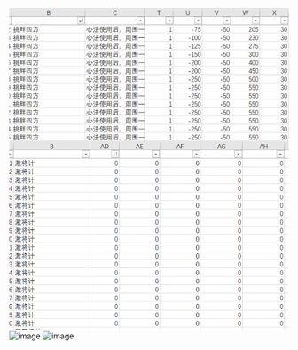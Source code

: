![image](https://raw.githubusercontent.com/Isatis-root/QSG-image/main/612dac8c9ccfb44ac8b78326179935f.jpg)
![image](https://tiebapic.baidu.com/forum/pic/item/5057ffc8a786c917d439befe8c3d70cf3ac75759.jpg?tbpicau=2023-02-28-05_6c3ee447bd239c1cf1e6b95b4f7846c4)
![image](https://tiebapic.baidu.com/forum/pic/item/c5b793cad1c8a78684703cc92209c93d72cf50c3.jpg?tbpicau=2023-02-28-05_0abe9b8fa6c399ce4e96b553e573b039)
